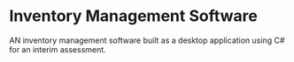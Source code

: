 # Inventory Management Software
AN inventory management software built as a desktop application using C# for an interim assessment.

